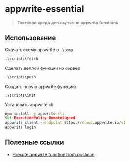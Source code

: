 # appwrite-essential

> Тестовая среда для изучения appwrite functions

## Использование

Скачать схему appwrite в `.\temp`

```bat
.\scripts\fetch
```

Сделать деплой функции на сервер

```bat
.\scripts\push
```

Создать новую appwrite функцию

```bat
.\scripts\init
```

Установить appwrite cli

```cmd
npm install -g appwrite-cli
Set-ExecutionPolicy RemoteSigned
appwrite client --endpoint https://cloud.appwrite.io/v1
appwrite login
```

## Полезные ссылки

 - [Execute appwrite function from postman](https://github.com/appwrite/appwrite/discussions/4946)

